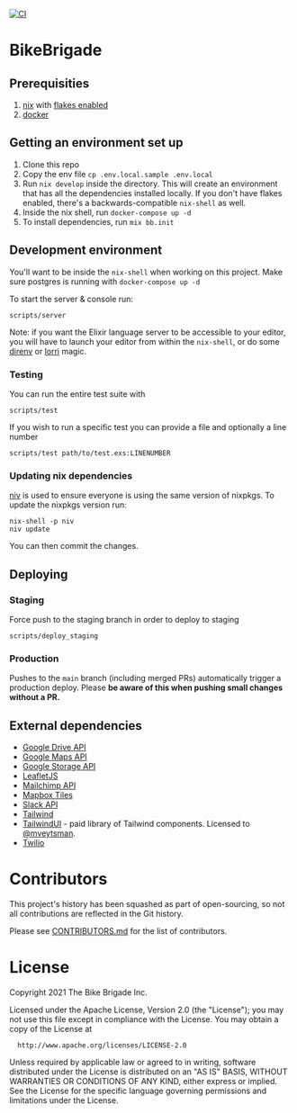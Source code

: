 [![CI](https://github.com/mveytsman/bike-brigade/workflows/CI/badge.svg)](https://github.com/mveytsman/bike-brigade/actions?query=workflow%3ACI)
# BikeBrigade

## Prerequisities
1.  [nix](https://nixos.org/download.html) with [flakes enabled](https://nixos.wiki/wiki/Flakes)
1.  [docker](https://www.docker.com/get-started)

## Getting an environment set up
1. Clone this repo
2. Copy the env file `cp .env.local.sample .env.local`
3. Run `nix develop` inside the directory. This will create an environment that has all the dependencies installed locally. If you don't have flakes enabled, there's a backwards-compatible `nix-shell` as well.
4. Inside the nix shell, run `docker-compose up -d`
5. To install dependencies, run `mix bb.init`

## Development environment
You'll want to be inside the `nix-shell` when working on this project. Make sure postgres is running with `docker-compose up -d`

To start the server & console run:

```
scripts/server
```

Note: if you want the Elixir language server to be accessible to your editor, you will have to launch your editor from within the `nix-shell`, or do some [direnv](https://github.com/direnv/direnv/) or [lorri](https://github.com/target/lorri) magic.

### Testing

You can run the entire test suite with

```
scripts/test
```

If you wish to run a specific test you can provide a file and optionally a line number

```
scripts/test path/to/test.exs:LINENUMBER
```

### Updating nix dependencies
[niv](https://github.com/nmattia/niv) is used to ensure everyone is using the same version of nixpkgs.
To update the nixpkgs version run:

```
nix-shell -p niv
niv update
```

You can then commit the changes.

## Deploying

### Staging

Force push to the staging branch in order to deploy to staging

```
scripts/deploy_staging
```

### Production

Pushes to the `main` branch (including merged PRs) automatically trigger a production deploy. Please **be aware of this when pushing small changes without a PR.**

## External dependencies
- [Google Drive API](https://developers.google.com/drive/api/v3/reference)
- [Google Maps API](https://developers.google.com/maps/documentation)
- [Google Storage API](https://cloud.google.com/storage/docs/apis)
- [LeafletJS](https://leafletjs.com/)
- [Mailchimp API](https://mailchimp.com/developer/)
- [Mapbox Tiles](https://docs.mapbox.com/help/glossary/static-tiles-api/)
- [Slack API](https://api.slack.com/)
- [Tailwind](https://tailwindcss.com/)
- [TailwindUI](https://tailwindui.com/) - paid library of Tailwind components. Licensed to [@mveytsman](https://github.com/mveytsman).
- [Twilio](https://www.twilio.com/)


# Contributors
This project's history has been squashed as part of open-sourcing, so not all contributions are reflected in the Git history.

Please see [CONTRIBUTORS.md](https://github.com/bikebrigade/dispatch/blob/main/CONTRIBUTORS.md) for the list of contributors.

# License

Copyright 2021 The Bike Brigade Inc.

  Licensed under the Apache License, Version 2.0 (the "License");
  you may not use this file except in compliance with the License.
  You may obtain a copy of the License at

      http://www.apache.org/licenses/LICENSE-2.0

  Unless required by applicable law or agreed to in writing, software
  distributed under the License is distributed on an "AS IS" BASIS,
  WITHOUT WARRANTIES OR CONDITIONS OF ANY KIND, either express or implied.
  See the License for the specific language governing permissions and
  limitations under the License.
